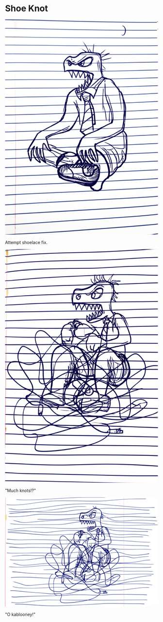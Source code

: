 # Shoe Knot

![Garrey Goosey sits on the floor with a shoe, ready to tie the laces.](shoe-1.png)

Attempt shoelace fix.

![Garrey Goosey looks confused, holding a bird's nest of tangled laces.](shoe-2.png)

"Much knots!?"

![Garrey Goosey angrily throws the shoe and tangled laces away.](shoe-3.png)

"O kablooney!"

